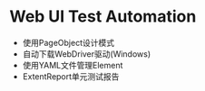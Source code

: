 # Web UI Test Automation

- 使用PageObject设计模式
- 自动下载WebDriver驱动(Windows)
- 使用YAML文件管理Element
- ExtentReport单元测试报告
